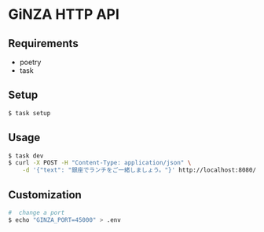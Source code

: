 # GiNZA HTTP API

## Requirements

- poetry
- task

## Setup

```sh
$ task setup
```

## Usage

```sh
$ task dev
$ curl -X POST -H "Content-Type: application/json" \
    -d '{"text": "銀座でランチをご一緒しましょう。"}' http://localhost:8080/
```

## Customization

```sh
#  change a port
$ echo "GINZA_PORT=45000" > .env
```
